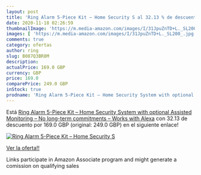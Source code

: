```yaml
---
layout: post
title: 'Ring Alarm 5-Piece Kit – Home Security S al 32.13 % de descuento'
date: 2020-11-18 02:26:59
thumbnailImage: 'https://m.media-amazon.com/images/I/31JpuZnTD+L._SL200_.jpg'
images: [ 'https://m.media-amazon.com/images/I/31JpuZnTD+L._SL200_.jpg' ]
comments: true
category: ofertas
author: ring
slug: B087Q3BR8M
description:
actualPrice: 169.0 GBP
currency: GBP
price: 169.0
comparePrice: 249.0 GBP
inStock: true
prodname: 'Ring Alarm 5-Piece Kit – Home Security System with optional Assisted Monitoring – No long-term commitments – Works with Alexa'
---
```


Está [Ring Alarm 5-Piece Kit – Home Security System with optional Assisted Monitoring – No long-term commitments – Works with Alexa](https://www.amazon.co.uk/dp/B087Q3BR8M/?tag=tolees0a-21) con 32.13 de descuento por 169.0 GBP (original: 249.0 GBP) en el siguiente enlace!

[![Ring Alarm 5-Piece Kit – Home Security S](https://m.media-amazon.com/images/I/31JpuZnTD+L._SL200_.jpg)](https://www.amazon.co.uk/dp/B087Q3BR8M/?tag=tolees0a-21)

[Ver la oferta!!](https://www.amazon.co.uk/dp/B087Q3BR8M/?tag=tolees0a-21)

Links participate in Amazon Associate program and might generate a comission on qualifying sales


